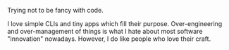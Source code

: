 Trying not to be fancy with code.

I love simple CLIs and tiny apps which fill their purpose. Over-engineering and over-management of things is what I hate about most software "innovation" nowadays. However, I do like people who love their craft.
